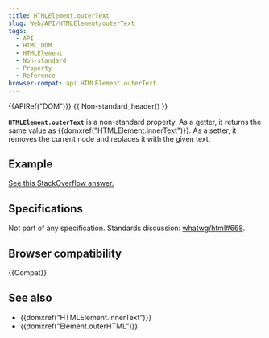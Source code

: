 ```yaml
---
title: HTMLElement.outerText
slug: Web/API/HTMLElement/outerText
tags:
  - API
  - HTML DOM
  - HTMLElement
  - Non-standard
  - Property
  - Reference
browser-compat: api.HTMLElement.outerText
---
```

{{APIRef("DOM")}} {{ Non-standard_header() }}

**`HTMLElement.outerText`** is a non-standard property. As a getter, it returns the same value as {{domxref("HTMLElement.innerText")}}. As a setter, it removes the current node and replaces it with the given text.

## Example

[See this StackOverflow answer.](http://stackoverflow.com/a/18481435)

## Specifications

Not part of any specification. Standards discussion: [whatwg/html#668](https://github.com/whatwg/html/issues/668).

## Browser compatibility

{{Compat}}

## See also

- {{domxref("HTMLElement.innerText")}}
- {{domxref("Element.outerHTML")}}
